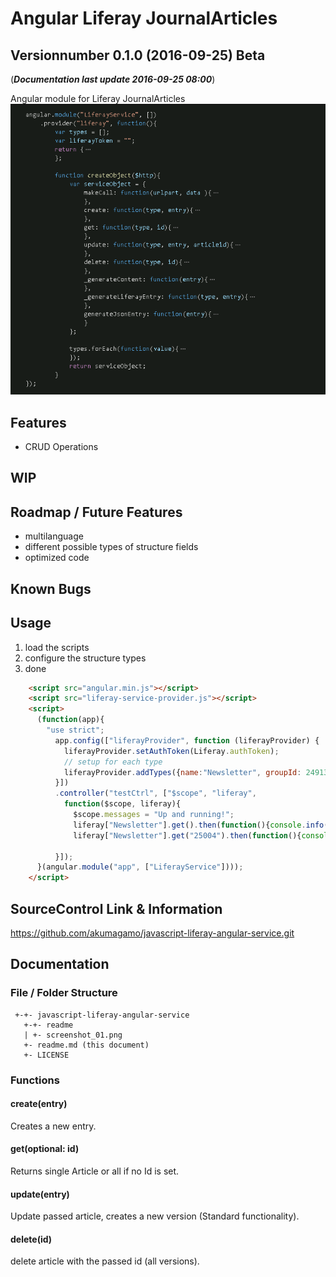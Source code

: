 # Angular Liferay JournalArticles
## Versionnumber 0.1.0 (2016-09-25) Beta
(***Documentation last update 2016-09-25 08:00***)

Angular module for Liferay JournalArticles   
![Screenshot Code](https://raw.githubusercontent.com/akumagamo/javascript-liferay-angular-service/master/readme/screenshot_01.png "Screenshot from Code")  

## Features
* CRUD Operations

## WIP    

## Roadmap / Future Features
* multilanguage
* different possible types of structure fields
* optimized code

## Known Bugs
## Usage
1) load the scripts
2) configure the structure types
3) done

```HTML
    <script src="angular.min.js"></script>
    <script src="liferay-service-provider.js"></script>
    <script>
      (function(app){
        "use strict";	
          app.config(["liferayProvider", function (liferayProvider) {
            liferayProvider.setAuthToken(Liferay.authToken);
            // setup for each type
            liferayProvider.addTypes({name:"Newsletter", groupId: 24913, folderId: 24927, structureId: 24930, templateId: 24932});
          }])
          .controller("testCtrl", ["$scope", "liferay", 
            function($scope, liferay){
              $scope.messages = "Up and running!";
              liferay["Newsletter"].get().then(function(){console.info(arguments[0]);});
              liferay["Newsletter"].get("25004").then(function(){console.info(arguments[0]);});
            
          }]);
      }(angular.module("app", ["LiferayService"])));
    </script>
```

## SourceControl Link & Information
https://github.com/akumagamo/javascript-liferay-angular-service.git

## Documentation

### File / Folder Structure

     +-+- javascript-liferay-angular-service
       +-+- readme
       | +- screenshot_01.png
       +- readme.md (this document)
       +- LICENSE

### Functions

#### create(entry)
Creates a new entry.

#### get(optional: id)
Returns single Article or all if no Id is set.

#### update(entry)
Update passed article, creates a new version (Standard functionality).

#### delete(id)
delete article with the passed id (all versions).
